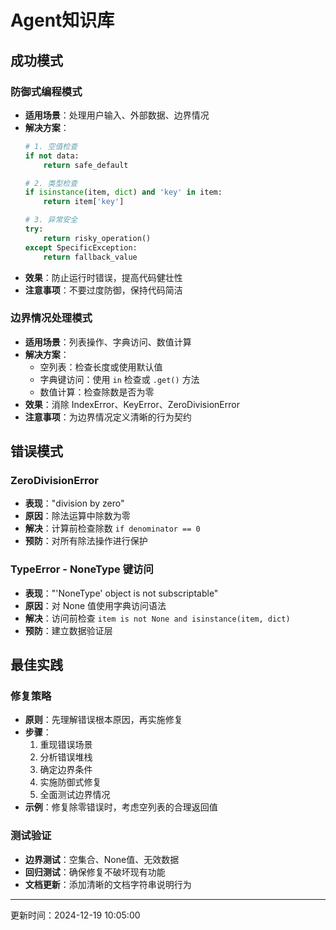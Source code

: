 # Agent知识库

## 成功模式
### 防御式编程模式
- **适用场景**：处理用户输入、外部数据、边界情况
- **解决方案**：
  ```python
  # 1. 空值检查
  if not data:
      return safe_default
  
  # 2. 类型检查
  if isinstance(item, dict) and 'key' in item:
      return item['key']
  
  # 3. 异常安全
  try:
      return risky_operation()
  except SpecificException:
      return fallback_value
  ```
- **效果**：防止运行时错误，提高代码健壮性
- **注意事项**：不要过度防御，保持代码简洁

### 边界情况处理模式
- **适用场景**：列表操作、字典访问、数值计算
- **解决方案**：
  - 空列表：检查长度或使用默认值
  - 字典键访问：使用 `in` 检查或 `.get()` 方法
  - 数值计算：检查除数是否为零
- **效果**：消除 IndexError、KeyError、ZeroDivisionError
- **注意事项**：为边界情况定义清晰的行为契约

## 错误模式
### ZeroDivisionError
- **表现**："division by zero"
- **原因**：除法运算中除数为零
- **解决**：计算前检查除数 `if denominator == 0`
- **预防**：对所有除法操作进行保护

### TypeError - NoneType 键访问
- **表现**："'NoneType' object is not subscriptable"
- **原因**：对 None 值使用字典访问语法
- **解决**：访问前检查 `item is not None and isinstance(item, dict)`
- **预防**：建立数据验证层

## 最佳实践
### 修复策略
- **原则**：先理解错误根本原因，再实施修复
- **步骤**：
  1. 重现错误场景
  2. 分析错误堆栈
  3. 确定边界条件
  4. 实施防御式修复
  5. 全面测试边界情况
- **示例**：修复除零错误时，考虑空列表的合理返回值

### 测试验证
- **边界测试**：空集合、None值、无效数据
- **回归测试**：确保修复不破坏现有功能
- **文档更新**：添加清晰的文档字符串说明行为

---
更新时间：2024-12-19 10:05:00